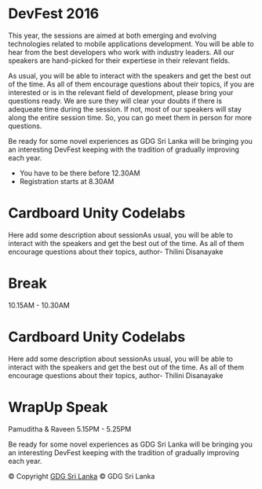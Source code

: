 DevFest 2016
============

This year, the sessions are aimed at both emerging and evolving technologies related to mobile applications development. You will be able to hear from the best developers who work with industry leaders. All our speakers are hand-picked for their expertiese in their relevant fields. 

As usual, you will be able to interact with the speakers and get the best out of the time. As all of them encourage questions about their topics, if you are interested or is in the relevant field of development, please bring your questions ready. We are sure they will clear your doubts if there is adequeate time during the session. If not, most of our speakers will stay along the entire session time. So, you can go meet them in person for more questions. 

Be ready for some novel experiences as GDG Sri Lanka will be bringing you an interesting DevFest keeping with the tradition of gradually improving each year.

* You have to be there before 12.30AM
* Registration starts at 8.30AM

# Cardboard Unity Codelabs
Here add some description about sessionAs usual, you will be able to interact with the speakers and get the best out of the time. As all of them encourage questions about their topics,
author-
Thilini Disanayake

# Break
10.15AM - 10.30AM

# Cardboard Unity Codelabs
Here add some description about sessionAs usual, you will be able to interact with the speakers and get the best out of the time. As all of them encourage questions about their topics,
author-
Thilini Disanayake

# WrapUp Speak
Pamuditha & Raveen
5.15PM - 5.25PM

Be ready for some novel experiences as GDG Sri Lanka will be bringing you an interesting DevFest keeping with the tradition of gradually improving each year.

© Copyright <a href="http://gdgsrilanka.org/">GDG Sri Lanka</a>
© GDG Sri Lanka

